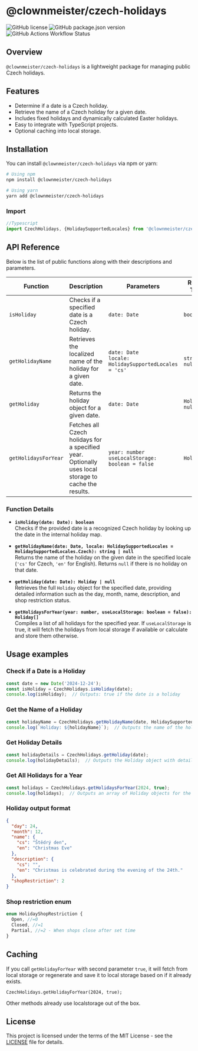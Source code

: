 # @clownmeister/czech-holidays

![GitHub license](https://img.shields.io/github/license/clownmeister/czech-holidays?label=License&style=flat-square)
![GitHub package.json version](https://img.shields.io/github/package-json/v/clownmeister/czech-holidays?label=Version&style=flat-square)
![GitHub Actions Workflow Status](https://img.shields.io/github/actions/workflow/status/clownmeister/czech-holidays/main-flow.yml?branch=master&style=flat-square&link=https%3A%2F%2Fgithub.com%2Fclownmeister%2Fczech-holidays%2Factions%2Fworkflows%2Fmain-flow.yml%3Fquery%3Dbranch%253Amaster)

## Overview

`@clownmeister/czech-holidays` is a lightweight package for managing public Czech holidays.

## Features

- Determine if a date is a Czech holiday.
- Retrieve the name of a Czech holiday for a given date.
- Includes fixed holidays and dynamically calculated Easter holidays.
- Easy to integrate with TypeScript projects.
- Optional caching into local storage.

## Installation

You can install `@clownmeister/czech-holidays` via npm or yarn:

```bash
# Using npm
npm install @clownmeister/czech-holidays

# Using yarn
yarn add @clownmeister/czech-holidays
```

### Import

```typescript
//Typescript
import CzechHolidays, {HolidaySupportedLocales} from '@clownmeister/czech-holidays';
```



## API Reference

Below is the list of public functions along with their descriptions and parameters.

| Function             | Description                                                                                          | Parameters                                                | Return Type       |
|----------------------|------------------------------------------------------------------------------------------------------|-----------------------------------------------------------|-------------------|
| `isHoliday`          | Checks if a specified date is a Czech holiday.                                                       | `date: Date`                                              | `boolean`         |
| `getHolidayName`     | Retrieves the localized name of the holiday for a given date.                                        | `date: Date`<br/>`locale: HolidaySupportedLocales = 'cs'` | `string \| null`  |
| `getHoliday`         | Returns the holiday object for a given date.                                                         | `date: Date`                                              | `Holiday \| null` |
| `getHolidaysForYear` | Fetches all Czech holidays for a specified year. Optionally uses local storage to cache the results. | `year: number`<br/>`useLocalStorage: boolean = false`     | `Holiday[]`       |

### Function Details

- **`isHoliday(date: Date): boolean`**  
  Checks if the provided date is a recognized Czech holiday by looking up the date in the internal holiday map.

- **`getHolidayName(date: Date, locale: HolidaySupportedLocales = HolidaySupportedLocales.Czech): string | null`**  
  Returns the name of the holiday on the given date in the specified locale (`'cs'` for Czech, `'en'` for English).
  Returns `null` if there is no holiday on that date.

- **`getHoliday(date: Date): Holiday | null`**  
  Retrieves the full `Holiday` object for the specified date, providing detailed information such as the day, month,
  name, description, and shop restriction status.

- **`getHolidaysForYear(year: number, useLocalStorage: boolean = false): Holiday[]`**  
  Compiles a list of all holidays for the specified year. If `useLocalStorage` is true, it will fetch the holidays from
  local storage if available or calculate and store them otherwise.

## Usage examples

### Check if a Date is a Holiday

```typescript
const date = new Date('2024-12-24');
const isHoliday = CzechHolidays.isHoliday(date);
console.log(isHoliday);  // Outputs: true if the date is a holiday
```

### Get the Name of a Holiday

```typescript
const holidayName = CzechHolidays.getHolidayName(date, HolidaySupportedLocales.English);
console.log(`Holiday: ${holidayName}`);  // Outputs the name of the holiday if it's a holiday
```

### Get Holiday Details

```typescript
const holidayDetails = CzechHolidays.getHoliday(date);
console.log(holidayDetails);  // Outputs the Holiday object with details
```

### Get All Holidays for a Year

```typescript
const holidays = CzechHolidays.getHolidaysForYear(2024, true);
console.log(holidays);  // Outputs an array of Holiday objects for the year 2024
```

### Holiday output format

```json
{
  "day": 24,
  "month": 12,
  "name": {
    "cs": "Štědrý den",
    "en": "Christmas Eve"
  },
  "description": {
    "cs": "",
    "en": "Christmas is celebrated during the evening of the 24th."
  },
  "shopRestriction": 2
}
```

### Shop restriction enum

```typescript
enum HolidayShopRestriction {
  Open, //=0
  Closed, //=1
  Partial, //=2 - When shops close after set time
}
```

## Caching

If you call `getHolidayForYear` with second parameter `true`,
it will fetch from local storage or regenerate
and save it to local storage based on if it already exists.

`CzechHolidays.getHolidayForYear(2024, true);`

Other methods already use localstorage out of the box.

## License

This project is licensed under the terms of the MIT License - see the [LICENSE](./LICENSE.md) file for details.
